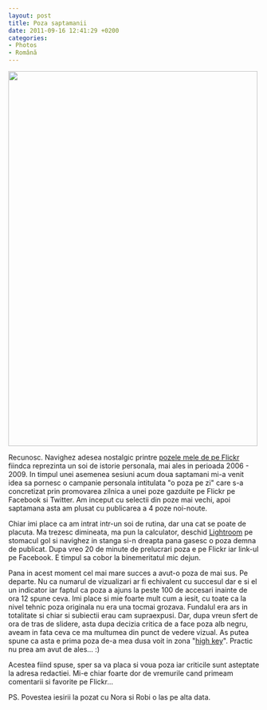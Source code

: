 ```yaml
---
layout: post
title: Poza saptamanii
date: 2011-09-16 12:41:29 +0200
categories:
- Photos
- Română
---
```

<p><a href="http://www.flickr.com/photos/janos/6148748455/"><img src="http://www.rusiczki.net/wp-content/uploads/2011/09/nora-robi.jpg" alt="" title="nora-robi" width="500" height="752" class="alignnone size-full wp-image-1480"/></a></p>
<p>Recunosc. Navighez adesea nostalgic printre <a href="http://www.flickr.com/photos/janos">pozele mele de pe Flickr</a> fiindca reprezinta un soi de istorie personala, mai ales in perioada 2006 - 2009. In timpul unei asemenea sesiuni acum doua saptamani mi-a venit idea sa pornesc o campanie personala intitulata "o poza pe zi" care s-a concretizat prin promovarea zilnica a unei poze gazduite pe Flickr pe Facebook si Twitter. Am inceput cu selectii din poze mai vechi, apoi saptamana asta am plusat cu publicarea a 4 poze noi-noute.</p>
<p>Chiar imi place ca am intrat intr-un soi de rutina, dar una cat se poate de placuta. Ma trezesc dimineata, ma pun la calculator, deschid <a href="http://www.adobe.com/products/photoshoplightroom/">Lightroom</a> pe stomacul gol si navighez in stanga si-n dreapta pana gasesc o poza demna de publicat. Dupa vreo 20 de minute de prelucrari poza e pe Flickr iar link-ul pe Facebook. E timpul sa cobor la binemeritatul mic dejun.</p>
<p>Pana in acest moment cel mai mare succes a avut-o poza de mai sus. Pe departe. Nu ca numarul de vizualizari ar fi echivalent cu succesul dar e si el un indicator iar faptul ca poza a ajuns la peste 100 de accesari inainte de ora 12 spune ceva. Imi place si mie foarte mult cum a iesit, cu toate ca la nivel tehnic poza originala nu era una tocmai grozava. Fundalul era ars in totalitate si chiar si subiectii erau cam supraexpusi. Dar, dupa vreun sfert de ora de tras de slidere, asta dupa decizia critica de a face poza alb negru, aveam in fata ceva ce ma multumea din punct de vedere vizual. As putea spune ca asta e prima poza de-a mea dusa voit in zona "<a href="http://en.wikipedia.org/wiki/High-key_lighting">high key</a>". Practic nu prea am avut de ales... :)</p>
<p>Acestea fiind spuse, sper sa va placa si voua poza iar criticile sunt asteptate la adresa redactiei. Mi-e chiar foarte dor de vremurile cand primeam comentarii si favorite pe Flickr...</p>
<p>PS. Povestea iesirii la pozat cu Nora si Robi o las pe alta data.</p>
